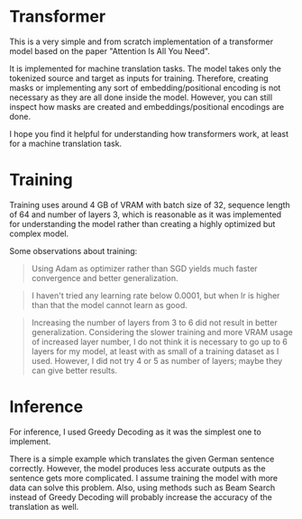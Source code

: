 # Transformer
This is a very simple and from scratch implementation of a transformer model based on the paper "Attention Is All You Need".

It is implemented for machine translation tasks. The model takes only the tokenized source and target as inputs for training. Therefore, creating masks or implementing any sort of embedding/positional encoding is not necessary as they are all done inside the model. However, you can still inspect how masks are created and embeddings/positional encodings are done.

I hope you find it helpful for understanding how transformers work, at least for a machine translation task.

# Training

Training uses around 4 GB of VRAM with batch size of 32, sequence length of 64 and number of layers 3, which is reasonable as it was implemented for understanding the model rather than creating a highly optimized but complex model.

Some observations about training:

> Using Adam as optimizer rather than SGD yields much faster convergence and better generalization.

> I haven't tried any learning rate below 0.0001, but when lr is higher than that the model cannot learn as good.

> Increasing the number of layers from 3 to 6 did not result in better generalization. Considering the slower training and more VRAM usage of increased layer number, I do not think it is necessary to go up to 6 layers for my model, at least with as small of a training dataset as I used. However, I did not try 4 or 5 as number of layers; maybe they can give better results.

# Inference

For inference, I used Greedy Decoding as it was the simplest one to implement.

There is a simple example which translates the given German sentence correctly. However, the model produces less accurate outputs as the sentence gets more complicated. I assume training the model with more data can solve this problem. Also, using methods such as Beam Search instead of Greedy Decoding will probably increase the accuracy of the translation as well.
